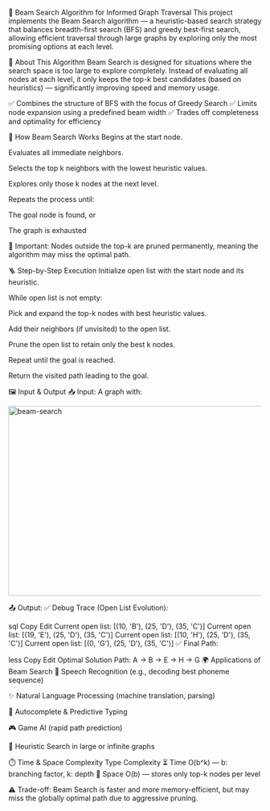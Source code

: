 🔦 Beam Search Algorithm for Informed Graph Traversal
This project implements the Beam Search algorithm — a heuristic-based search strategy that balances breadth-first search (BFS) and greedy best-first search, allowing efficient traversal through large graphs by exploring only the most promising options at each level.

🚀 About This Algorithm
Beam Search is designed for situations where the search space is too large to explore completely. Instead of evaluating all nodes at each level, it only keeps the top-k best candidates (based on heuristics) — significantly improving speed and memory usage.

✅ Combines the structure of BFS with the focus of Greedy Search
✅ Limits node expansion using a predefined beam width
✅ Trades off completeness and optimality for efficiency

🧠 How Beam Search Works
Begins at the start node.

Evaluates all immediate neighbors.

Selects the top k neighbors with the lowest heuristic values.

Explores only those k nodes at the next level.

Repeats the process until:

The goal node is found, or

The graph is exhausted

🔁 Important: Nodes outside the top-k are pruned permanently, meaning the algorithm may miss the optimal path.

🪜 Step-by-Step Execution
Initialize open list with the start node and its heuristic.

While open list is not empty:

Pick and expand the top-k nodes with best heuristic values.

Add their neighbors (if unvisited) to the open list.

Prune the open list to retain only the best k nodes.

Repeat until the goal is reached.

Return the visited path leading to the goal.

🖼️ Input & Output
📥 Input:
A graph with:

<img width="826" height="378" alt="beam-search" src="https://github.com/user-attachments/assets/5af6672d-627d-458c-914e-10819555305d" />


📤 Output:
✅ Debug Trace (Open List Evolution):

sql
Copy
Edit
Current open list: [(10, 'B'), (25, 'D'), (35, 'C')]
Current open list: [(19, 'E'), (25, 'D'), (35, 'C')]
Current open list: [(10, 'H'), (25, 'D'), (35, 'C')]
Current open list: [(0, 'G'), (25, 'D'), (35, 'C')]
✅ Final Path:

less
Copy
Edit
Optimal Solution Path: A → B → E → H → G
🌍 Applications of Beam Search
🤖 Speech Recognition (e.g., decoding best phoneme sequence)

✨ Natural Language Processing (machine translation, parsing)

🔎 Autocomplete & Predictive Typing

🎮 Game AI (rapid path prediction)

🧠 Heuristic Search in large or infinite graphs

⏱️ Time & Space Complexity
Type	Complexity
⏳ Time	O(b^k) — b: branching factor, k: depth
💾 Space	O(b) — stores only top-k nodes per level

⚠️ Trade-off:
Beam Search is faster and more memory-efficient, but may miss the globally optimal path due to aggressive pruning.
